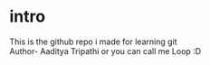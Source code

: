 # intro
This is the github repo i made for learning git
<br>
Author- Aaditya Tripathi or you can call me Loop :D

